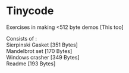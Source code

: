 # Tinycode
Exercises in making <512 byte demos [This too]

Consists of :    
Sierpinski Gasket [351 Bytes]    
Mandelbrot set [170 Bytes]    
Windows crasher [349 Bytes]    
Readme [193 Bytes]
